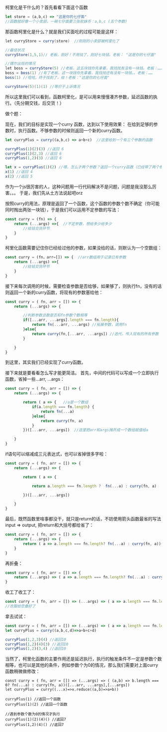 柯里化是干什么的？首先看看下面这个函数



```jsx
let store = (a,b,c) => "这是你的七仔面"  
//函数就好像一个小卖部，一碗七仔面要三张软妹币：a,b,c (五个参数)
```

那函数柯里化是什么？就是我们买面吃的过程可能是这样：



```csharp
let curryStore = curry(store)  //刚刚的小卖部被柯里化了

//最佳状况
curryStore(1,5,1)// 老板，刚好！不用找了，刚好七块钱。老板： "这是你的七仔面"  

//偶尔出现的情况
let boss = curryStore(5) //老板，这五块钱你先拿着，我找找有没有一块钱。老板：……
boss = boss(1) //有了老板，这一块钱你先拿着，我找找还有没有一块钱。。老板：……
boss(1) //哈哈，终于找到了，给！老板："这是你的七仔面"  

curryStore(5)(1)(1) //等价于上诉情况
```

所以这里我们可以看到，函数柯里化，是可以用来慢慢凑齐参数，延迟函数的执行。（先分期交钱，后交货！）

做个题：

现在，我们的目标是实现一个curry 函数，达到以下使用效果：
 在给到足够的参数时，执行函数。不够参数的时候则返回一个新的curry函数。



```jsx
let curryPlus = curry((a,b,c) => a+b+c)  //这里给到一个有三个参数的函数

curryPlus(1)(2)(3) //返回 6
curryPlus(1)(2,3) //返回 6
curryPlus(1,2)(3) //返回 6

let x = curryPlus(1)(2) //喂，怎么才两个参数？返回一个curry函数（已经带了两个参数）
x(1) //返回 4
x(2) //返回 5
```

作为一个js很厉害的人，这种问题用一行代码解决不是问题，问题是我没那么厉害。。。
 于是，我们先从土方法说起吧orz

按照curry的用法，原理是返回了一个函数，这个函数的参数个数不确定（你可能同时掏出两张一块钱），于是我们可以运用不定参数的写法：



```jsx
const curry = (fn) => {
    return (...args) =>{  //不定参数，想给多少给多少
        //给钱交货环节
    }
}
```

柯里化函数需要记住你已经给过他的参数，如果没给的话，则默认为一个空数组：



```jsx
const curry = (fn，arr=[]) => {  //arr数组用于记录已有参数
    return (...args) =>{   
        //给钱交货环节
    }
}
```

接下来每次调用的时候，需要检查参数是否给够，如果够了，则执行fn，没有的话则返回一个新的curry函数，将现有的参数塞给他：



```jsx
const curry = ( fn, arr = []) => {
    return (...args) => { 

        //判断参数总数是否和fn参数个数相等
        if([...arr, ...args].length === fn.length){
            return fn(...arr, ...args) //拓展参数，调用fn
        }else{
            return curry(fn,[...arr, ...args]) //迭代，传入现有的所有参数
        }

    }
}
```

到这里，其实我们已经实现了curry函数。

接下来就是要看看怎么写才能更简洁。
 首先，中间的代码可以写成一个立即执行函数，省掉一些...arr, ...args：



```jsx
const curry = ( fn, arr = []) => {
    return (...args) => { 

        return ( a => {   //a是一个数组
            if(a.length === fn.length) {
                return fn(...a)
            }else{
                return curry(fn, a)
            }
        })([...arr, ...args])  //这里把arr和args摊开成一个数组赋值给a

    }
}
```

if语句可以缩减成三元表达式，也可以省掉很多字啦：



```jsx
const curry = ( fn, arr = []) => {
    return (...args) => { 

        return ( a => { 

            return a.length === fn.length ?  fn(...a) : curry(fn, a)

        })([...arr, ...args])  

    }
}
```

最后，既然函数里啥事都没干，就只是return的话，不妨使用箭头函数最省的写法 input => output, 把return和大括号都给省了：



```jsx
const curry = ( fn, arr = []) => {
    return (...args) => { 
        return ( a => a.length === fn.length? fn(...a) : curry(fn, a))([...arr, ...args])   //先折叠一层
    }
}
```

再折叠：



```jsx
const curry = ( fn, arr = []) => {
    return (...args) => ( a => a.length === fn.length? fn(...a) : curry(fn, a))([...arr, ...args])   //再折叠
}
```

收工了收工了：



```jsx
const curry = ( fn, arr = []) => (...args) => ( a => a.length === fn.length? fn(...a) : curry(fn, a))([...arr, ...args]) 
//衣服给您叠好了
```

拿去试试：



```jsx
const curry = ( fn, arr = []) => (...args) => ( a => a.length === fn.length? fn(...a) : curry(fn, a))([...arr, ...args])
let curryPlus = curry((a,b,c,d)=>a+b+c+d)

curryPlus(1,2,3)(4) //返回10
curryPlus(1,2)(4)(3) //返回10
curryPlus(1,2)(3,4) //返回10
```

当然了，柯里化函数的主要作用还是延迟执行，执行的触发条件不一定是参数个数相等，也可以是其他的条件，例如参数个为0的情况，那么我们需要对上面curry函数稍微做修改：



```tsx
const curry = ( fn, arr = []) => (...args) => ( (a,b) => b.length === 0? fn(...a) : curry(fn, a))([...arr, ...args],[...args])
let curryPlus = curry((...x)=>x.reduce((a,b)=>a+b))

curryPlus(1) //返回一个函数
curryPlus(1)(2) //返回一个函数

//遇到参数个数为0的情况才执行
curryPlus(1)(2)(4)() //返回7
curryPlus(1,2)(4)() //返回7
```